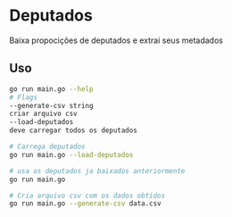 # Deputados

Baixa propocições de deputados e extrai seus metadados

## Uso

```bash
go run main.go --help
# Flags
--generate-csv string
criar arquivo csv
--load-deputados
deve carregar todos os deputados
```

```bash
# Carrega deputados
go run main.go --load-deputados
```

```bash
# usa os deputados ja baixados anteriormente
go run main.go
```

```bash
# Cria arquivo csv com os dados obtidos
go run main.go --generate-csv data.csv
```


